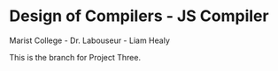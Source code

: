 # Design of Compilers - JS Compiler
Marist College - Dr. Labouseur - Liam Healy

This is the branch for Project Three.
